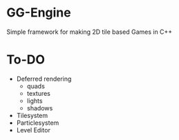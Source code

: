 # GG-Engine
Simple framework for making 2D tile based Games in C++

# To-DO
- Deferred rendering
  - quads
  - textures
  - lights
  - shadows
- Tilesystem
- Particlesystem
- Level Editor